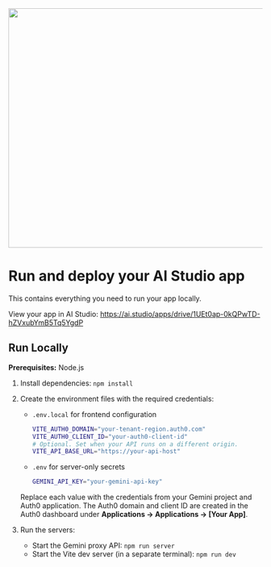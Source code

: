 <div align="center">
<img width="1200" height="475" alt="GHBanner" src="https://github.com/user-attachments/assets/0aa67016-6eaf-458a-adb2-6e31a0763ed6" />
</div>

# Run and deploy your AI Studio app

This contains everything you need to run your app locally.

View your app in AI Studio: https://ai.studio/apps/drive/1UEt0ap-0kQPwTD-hZVxubYmB5Tq5YgdP

## Run Locally

**Prerequisites:**  Node.js


1. Install dependencies:
   `npm install`

2. Create the environment files with the required credentials:

   - `.env.local` for frontend configuration

     ```bash
     VITE_AUTH0_DOMAIN="your-tenant-region.auth0.com"
     VITE_AUTH0_CLIENT_ID="your-auth0-client-id"
     # Optional. Set when your API runs on a different origin.
     VITE_API_BASE_URL="https://your-api-host" 
     ```

   - `.env` for server-only secrets

     ```bash
     GEMINI_API_KEY="your-gemini-api-key"
     ```

   Replace each value with the credentials from your Gemini project and Auth0 application. The Auth0 domain and client ID are created in the Auth0 dashboard under **Applications → Applications → [Your App]**.

3. Run the servers:
   - Start the Gemini proxy API: `npm run server`
   - Start the Vite dev server (in a separate terminal): `npm run dev`
